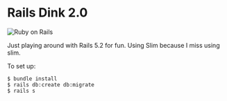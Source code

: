 # Rails Dink 2.0

![Ruby on Rails](https://media.giphy.com/media/Np57GYvAYga5y/giphy.gif)

Just playing around with Rails 5.2 for fun. Using Slim because I miss using slim.

To set up:

```shell
$ bundle install
$ rails db:create db:migrate
$ rails s
```
